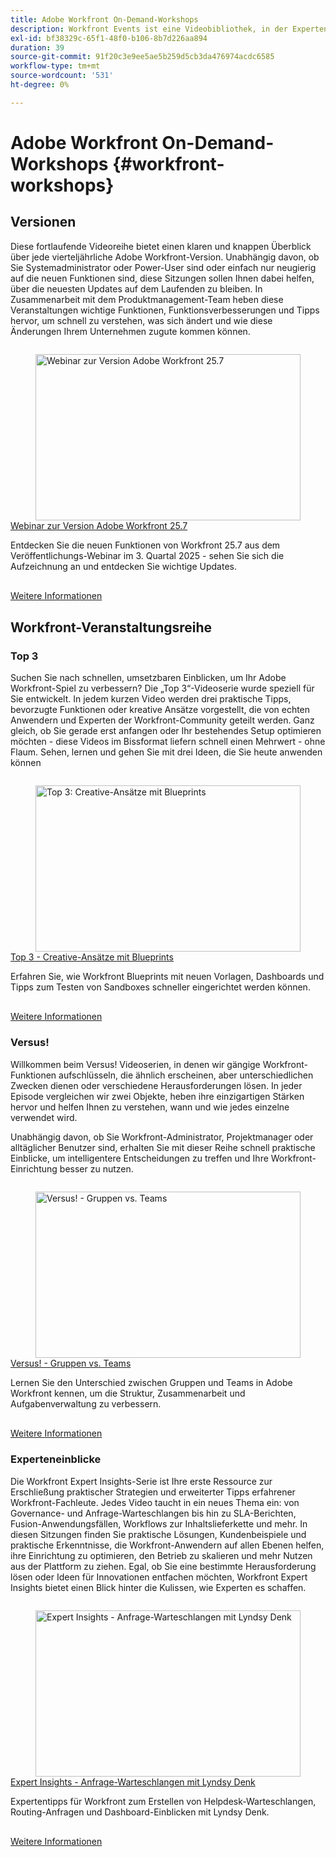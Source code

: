 ```yaml
---
title: Adobe Workfront On-Demand-Workshops
description: Workfront Events ist eine Videobibliothek, in der Experten und Kollegen ihre Gedanken und Ideen austauschen, wie Workfront die Arbeit für ihre Unternehmen verbessern kann.
exl-id: bf38329c-65f1-48f0-b106-8b7d226aa894
duration: 39
source-git-commit: 91f20c3e9ee5ae5b259d5cb3da476974acdc6585
workflow-type: tm+mt
source-wordcount: '531'
ht-degree: 0%

---
```


# Adobe Workfront On-Demand-Workshops {#workfront-workshops}

## Versionen

Diese fortlaufende Videoreihe bietet einen klaren und knappen Überblick über jede vierteljährliche Adobe Workfront-Version. Unabhängig davon, ob Sie Systemadministrator oder Power-User sind oder einfach nur neugierig auf die neuen Funktionen sind, diese Sitzungen sollen Ihnen dabei helfen, über die neuesten Updates auf dem Laufenden zu bleiben. In Zusammenarbeit mit dem Produktmanagement-Team heben diese Veranstaltungen wichtige Funktionen, Funktionsverbesserungen und Tipps hervor, um schnell zu verstehen, was sich ändert und wie diese Änderungen Ihrem Unternehmen zugute kommen können.

<!-- CARDS

* releases/25-7-release-webinar.md

-->
<!-- START CARDS HTML - DO NOT MODIFY BY HAND -->
<div class="columns">
    <div class="column is-half-tablet is-half-desktop is-one-third-widescreen" aria-label="Adobe Workfront 25.7 release webinar">
        <div class="card" style="height: 100%; display: flex; flex-direction: column; height: 100%;">
            <div class="card-image">
                <figure class="image x-is-16by9">
                    <a href="releases/25-7-release-webinar.md" title="Webinar zur Version Adobe Workfront 25.7" target="_blank" rel="referrer">
                        <img class="is-bordered-r-small" src="https://video.tv.adobe.com/v/3464843/?format=jpeg&nocache=1752859088580" alt="Webinar zur Version Adobe Workfront 25.7"
                             style="width: 100%; aspect-ratio: 16 / 9; object-fit: cover; overflow: hidden; display: block; margin: auto;">
                    </a>
                </figure>
            </div>
            <div class="card-content is-padded-small" style="display: flex; flex-direction: column; flex-grow: 1; justify-content: space-between;">
                <div class="top-card-content">
                    <p class="headline is-size-6 has-text-weight-bold">
                        <a href="releases/25-7-release-webinar.md" target="_blank" rel="referrer" title="Webinar zur Version Adobe Workfront 25.7">Webinar zur Version Adobe Workfront 25.7</a>
                    </p>
                    <p class="is-size-6">Entdecken Sie die neuen Funktionen von Workfront 25.7 aus dem Veröffentlichungs-Webinar im 3. Quartal 2025 - sehen Sie sich die Aufzeichnung an und entdecken Sie wichtige Updates.</p>
                </div>
                <a href="releases/25-7-release-webinar.md" target="_blank" rel="referrer" class="spectrum-Button spectrum-Button--outline spectrum-Button--primary spectrum-Button--sizeM" style="align-self: flex-start; margin-top: 1rem;">
                    <span class="spectrum-Button-label has-no-wrap has-text-weight-bold">Weitere Informationen</span>
                </a>
            </div>
        </div>
    </div>
</div>
<!-- END CARDS HTML - DO NOT MODIFY BY HAND -->

<!--
## Featured Events

Explore the latest from your Adobe Workfront community through our curated selection of featured events. Each month, we host free live sessions covering a variety of topics to help you get the most out of Workfront. Missed a live event? No problem! Catch up with on-demand recordings that showcase customer stories, proven best practices, and valuable lessons learned. Want to connect in real time? Join upcoming live events to ask questions, share insights, and collaborate with peers. Visit the Experience League Events page regularly to see what’s coming up next!
-->

## Workfront-Veranstaltungsreihe

### Top 3

Suchen Sie nach schnellen, umsetzbaren Einblicken, um Ihr Adobe Workfront-Spiel zu verbessern? Die „Top 3“-Videoserie wurde speziell für Sie entwickelt. In jedem kurzen Video werden drei praktische Tipps, bevorzugte Funktionen oder kreative Ansätze vorgestellt, die von echten Anwendern und Experten der Workfront-Community geteilt werden. Ganz gleich, ob Sie gerade erst anfangen oder Ihr bestehendes Setup optimieren möchten - diese Videos im Bissformat liefern schnell einen Mehrwert - ohne Flaum. Sehen, lernen und gehen Sie mit drei Ideen, die Sie heute anwenden können

<!-- CARDS

* top3/blueprints.md

-->
<!-- START CARDS HTML - DO NOT MODIFY BY HAND -->
<div class="columns">
    <div class="column is-half-tablet is-half-desktop is-one-third-widescreen" aria-label="Top 3 – Creative Approaches with Blueprints">
        <div class="card" style="height: 100%; display: flex; flex-direction: column; height: 100%;">
            <div class="card-image">
                <figure class="image x-is-16by9">
                    <a href="top3/blueprints.md" title="Top 3: Creative-Ansätze mit Blueprints" target="_blank" rel="referrer">
                        <img class="is-bordered-r-small" src="https://video.tv.adobe.com/v/3465321/?format=jpeg&nocache=1752859088922&captions=ger" alt="Top 3: Creative-Ansätze mit Blueprints"
                             style="width: 100%; aspect-ratio: 16 / 9; object-fit: cover; overflow: hidden; display: block; margin: auto;">
                    </a>
                </figure>
            </div>
            <div class="card-content is-padded-small" style="display: flex; flex-direction: column; flex-grow: 1; justify-content: space-between;">
                <div class="top-card-content">
                    <p class="headline is-size-6 has-text-weight-bold">
                        <a href="top3/blueprints.md" target="_blank" rel="referrer" title="Top 3: Creative-Ansätze mit Blueprints">Top 3 - Creative-Ansätze mit Blueprints</a>
                    </p>
                    <p class="is-size-6">Erfahren Sie, wie Workfront Blueprints mit neuen Vorlagen, Dashboards und Tipps zum Testen von Sandboxes schneller eingerichtet werden können.</p>
                </div>
                <a href="top3/blueprints.md" target="_blank" rel="referrer" class="spectrum-Button spectrum-Button--outline spectrum-Button--primary spectrum-Button--sizeM" style="align-self: flex-start; margin-top: 1rem;">
                    <span class="spectrum-Button-label has-no-wrap has-text-weight-bold">Weitere Informationen</span>
                </a>
            </div>
        </div>
    </div>
</div>
<!-- END CARDS HTML - DO NOT MODIFY BY HAND -->

### Versus!

Willkommen beim Versus! Videoserien, in denen wir gängige Workfront-Funktionen aufschlüsseln, die ähnlich erscheinen, aber unterschiedlichen Zwecken dienen oder verschiedene Herausforderungen lösen. In jeder Episode vergleichen wir zwei Objekte, heben ihre einzigartigen Stärken hervor und helfen Ihnen zu verstehen, wann und wie jedes einzelne verwendet wird.

Unabhängig davon, ob Sie Workfront-Administrator, Projektmanager oder alltäglicher Benutzer sind, erhalten Sie mit dieser Reihe schnell praktische Einblicke, um intelligentere Entscheidungen zu treffen und Ihre Workfront-Einrichtung besser zu nutzen.

<!-- CARDS

* versus/groups-vs-teams.md

-->
<!-- START CARDS HTML - DO NOT MODIFY BY HAND -->
<div class="columns">
    <div class="column is-half-tablet is-half-desktop is-one-third-widescreen" aria-label="Versus! – Groups vs. Teams">
        <div class="card" style="height: 100%; display: flex; flex-direction: column; height: 100%;">
            <div class="card-image">
                <figure class="image x-is-16by9">
                    <a href="versus/groups-vs-teams.md" title="Versus! - Gruppen vs. Teams" target="_blank" rel="referrer">
                        <img class="is-bordered-r-small" src="https://video.tv.adobe.com/v/3465273/?format=jpeg&nocache=1752859089086" alt="Versus! - Gruppen vs. Teams"
                             style="width: 100%; aspect-ratio: 16 / 9; object-fit: cover; overflow: hidden; display: block; margin: auto;">
                    </a>
                </figure>
            </div>
            <div class="card-content is-padded-small" style="display: flex; flex-direction: column; flex-grow: 1; justify-content: space-between;">
                <div class="top-card-content">
                    <p class="headline is-size-6 has-text-weight-bold">
                        <a href="versus/groups-vs-teams.md" target="_blank" rel="referrer" title="Versus! - Gruppen vs. Teams">Versus! - Gruppen vs. Teams</a>
                    </p>
                    <p class="is-size-6">Lernen Sie den Unterschied zwischen Gruppen und Teams in Adobe Workfront kennen, um die Struktur, Zusammenarbeit und Aufgabenverwaltung zu verbessern.</p>
                </div>
                <a href="versus/groups-vs-teams.md" target="_blank" rel="referrer" class="spectrum-Button spectrum-Button--outline spectrum-Button--primary spectrum-Button--sizeM" style="align-self: flex-start; margin-top: 1rem;">
                    <span class="spectrum-Button-label has-no-wrap has-text-weight-bold">Weitere Informationen</span>
                </a>
            </div>
        </div>
    </div>
</div>
<!-- END CARDS HTML - DO NOT MODIFY BY HAND -->

### Experteneinblicke

Die Workfront Expert Insights-Serie ist Ihre erste Ressource zur Erschließung praktischer Strategien und erweiterter Tipps erfahrener Workfront-Fachleute. Jedes Video taucht in ein neues Thema ein: von Governance- und Anfrage-Warteschlangen bis hin zu SLA-Berichten, Fusion-Anwendungsfällen, Workflows zur Inhaltslieferkette und mehr.
In diesen Sitzungen finden Sie praktische Lösungen, Kundenbeispiele und praktische Erkenntnisse, die Workfront-Anwendern auf allen Ebenen helfen, ihre Einrichtung zu optimieren, den Betrieb zu skalieren und mehr Nutzen aus der Plattform zu ziehen. Egal, ob Sie eine bestimmte Herausforderung lösen oder Ideen für Innovationen entfachen möchten, Workfront Expert Insights bietet einen Blick hinter die Kulissen, wie Experten es schaffen.

<!-- CARDS 

* expert-insights/request-queues.md

-->
<!-- START CARDS HTML - DO NOT MODIFY BY HAND -->
<div class="columns">
    <div class="column is-half-tablet is-half-desktop is-one-third-widescreen" aria-label="Expert Insights - Request Queues with Lyndsy Denk">
        <div class="card" style="height: 100%; display: flex; flex-direction: column; height: 100%;">
            <div class="card-image">
                <figure class="image x-is-16by9">
                    <a href="expert-insights/request-queues.md" title="Expert Insights - Anfrage-Warteschlangen mit Lyndsy Denk" target="_blank" rel="referrer">
                        <img class="is-bordered-r-small" src="https://video.tv.adobe.com/v/3465272/?format=jpeg&nocache=1752859089318" alt="Expert Insights - Anfrage-Warteschlangen mit Lyndsy Denk"
                             style="width: 100%; aspect-ratio: 16 / 9; object-fit: cover; overflow: hidden; display: block; margin: auto;">
                    </a>
                </figure>
            </div>
            <div class="card-content is-padded-small" style="display: flex; flex-direction: column; flex-grow: 1; justify-content: space-between;">
                <div class="top-card-content">
                    <p class="headline is-size-6 has-text-weight-bold">
                        <a href="expert-insights/request-queues.md" target="_blank" rel="referrer" title="Expert Insights - Anfrage-Warteschlangen mit Lyndsy Denk">Expert Insights - Anfrage-Warteschlangen mit Lyndsy Denk</a>
                    </p>
                    <p class="is-size-6">Expertentipps für Workfront zum Erstellen von Helpdesk-Warteschlangen, Routing-Anfragen und Dashboard-Einblicken mit Lyndsy Denk.</p>
                </div>
                <a href="expert-insights/request-queues.md" target="_blank" rel="referrer" class="spectrum-Button spectrum-Button--outline spectrum-Button--primary spectrum-Button--sizeM" style="align-self: flex-start; margin-top: 1rem;">
                    <span class="spectrum-Button-label has-no-wrap has-text-weight-bold">Weitere Informationen</span>
                </a>
            </div>
        </div>
    </div>
</div>
<!-- END CARDS HTML - DO NOT MODIFY BY HAND -->
